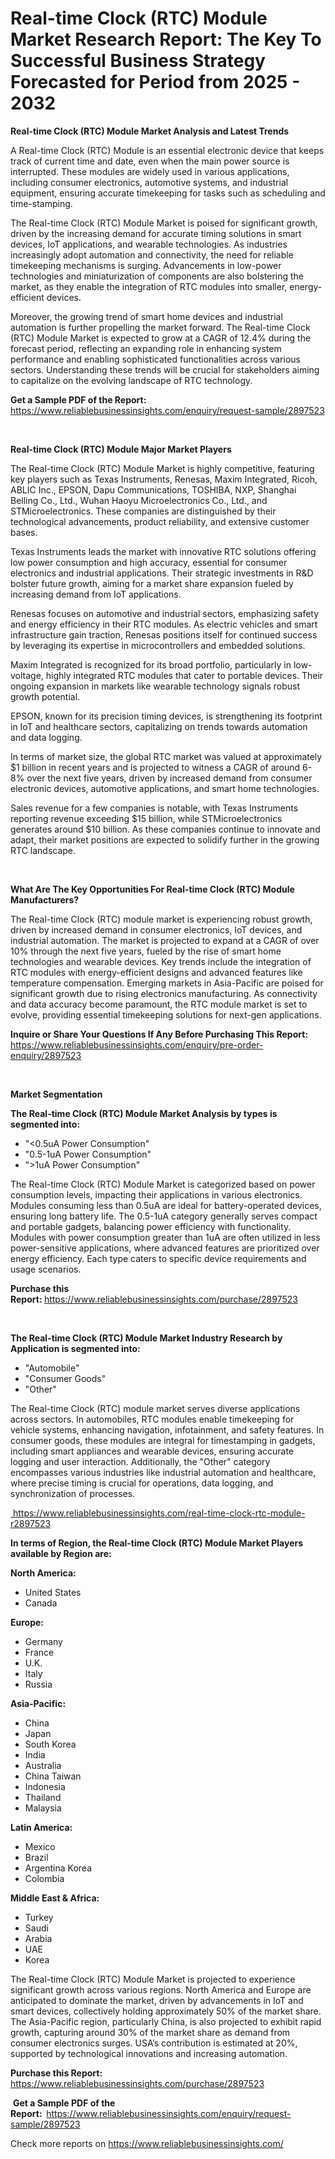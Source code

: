 <p><h1>Real-time Clock (RTC) Module Market Research Report: The Key To Successful Business Strategy Forecasted for Period from 2025 - 2032</h1></p><p><strong>Real-time Clock (RTC) Module Market Analysis and Latest Trends</strong></p>
<p><p>A Real-time Clock (RTC) Module is an essential electronic device that keeps track of current time and date, even when the main power source is interrupted. These modules are widely used in various applications, including consumer electronics, automotive systems, and industrial equipment, ensuring accurate timekeeping for tasks such as scheduling and time-stamping.</p><p>The Real-time Clock (RTC) Module Market is poised for significant growth, driven by the increasing demand for accurate timing solutions in smart devices, IoT applications, and wearable technologies. As industries increasingly adopt automation and connectivity, the need for reliable timekeeping mechanisms is surging. Advancements in low-power technologies and miniaturization of components are also bolstering the market, as they enable the integration of RTC modules into smaller, energy-efficient devices.</p><p>Moreover, the growing trend of smart home devices and industrial automation is further propelling the market forward. The Real-time Clock (RTC) Module Market is expected to grow at a CAGR of 12.4% during the forecast period, reflecting an expanding role in enhancing system performance and enabling sophisticated functionalities across various sectors. Understanding these trends will be crucial for stakeholders aiming to capitalize on the evolving landscape of RTC technology.</p></p>
<p><strong>Get a Sample PDF of the Report:&nbsp;</strong> <a href="https://www.reliablebusinessinsights.com/enquiry/request-sample/2897523?utm_campaign=1581&utm_medium=2&utm_source=Github&utm_content=ia&utm_term=15032025&utm_id=real-time-clock-rtc-module">https://www.reliablebusinessinsights.com/enquiry/request-sample/2897523</a></p>
<p>&nbsp;</p>
<p><strong>Real-time Clock (RTC) Module Major Market Players</strong></p>
<p><p>The Real-time Clock (RTC) Module Market is highly competitive, featuring key players such as Texas Instruments, Renesas, Maxim Integrated, Ricoh, ABLIC Inc., EPSON, Dapu Communications, TOSHIBA, NXP, Shanghai Belling Co., Ltd., Wuhan Haoyu Microelectronics Co., Ltd., and STMicroelectronics. These companies are distinguished by their technological advancements, product reliability, and extensive customer bases.</p><p>Texas Instruments leads the market with innovative RTC solutions offering low power consumption and high accuracy, essential for consumer electronics and industrial applications. Their strategic investments in R&D bolster future growth, aiming for a market share expansion fueled by increasing demand from IoT applications.</p><p>Renesas focuses on automotive and industrial sectors, emphasizing safety and energy efficiency in their RTC modules. As electric vehicles and smart infrastructure gain traction, Renesas positions itself for continued success by leveraging its expertise in microcontrollers and embedded solutions.</p><p>Maxim Integrated is recognized for its broad portfolio, particularly in low-voltage, highly integrated RTC modules that cater to portable devices. Their ongoing expansion in markets like wearable technology signals robust growth potential.</p><p>EPSON, known for its precision timing devices, is strengthening its footprint in IoT and healthcare sectors, capitalizing on trends towards automation and data logging.</p><p>In terms of market size, the global RTC market was valued at approximately $1 billion in recent years and is projected to witness a CAGR of around 6-8% over the next five years, driven by increased demand from consumer electronic devices, automotive applications, and smart home technologies.</p><p>Sales revenue for a few companies is notable, with Texas Instruments reporting revenue exceeding $15 billion, while STMicroelectronics generates around $10 billion. As these companies continue to innovate and adapt, their market positions are expected to solidify further in the growing RTC landscape.</p></p>
<p>&nbsp;</p>
<p><strong>What Are The Key Opportunities For Real-time Clock (RTC) Module Manufacturers?</strong></p>
<p><p>The Real-time Clock (RTC) module market is experiencing robust growth, driven by increased demand in consumer electronics, IoT devices, and industrial automation. The market is projected to expand at a CAGR of over 10% through the next five years, fueled by the rise of smart home technologies and wearable devices. Key trends include the integration of RTC modules with energy-efficient designs and advanced features like temperature compensation. Emerging markets in Asia-Pacific are poised for significant growth due to rising electronics manufacturing. As connectivity and data accuracy become paramount, the RTC module market is set to evolve, providing essential timekeeping solutions for next-gen applications.</p></p>
<p><strong>Inquire or Share Your Questions If Any Before Purchasing This Report:</strong> <a href="https://www.reliablebusinessinsights.com/enquiry/pre-order-enquiry/2897523?utm_campaign=1581&utm_medium=2&utm_source=Github&utm_content=ia&utm_term=15032025&utm_id=real-time-clock-rtc-module">https://www.reliablebusinessinsights.com/enquiry/pre-order-enquiry/2897523</a></p>
<p>&nbsp;</p>
<p><strong>Market Segmentation</strong></p>
<p><strong>The Real-time Clock (RTC) Module Market Analysis by types is segmented into:</strong></p>
<p><ul><li>"<0.5uA Power Consumption"</li><li>"0.5-1uA Power Consumption"</li><li>">1uA Power Consumption"</li></ul></p>
<p><p>The Real-time Clock (RTC) Module Market is categorized based on power consumption levels, impacting their applications in various electronics. Modules consuming less than 0.5uA are ideal for battery-operated devices, ensuring long battery life. The 0.5-1uA category generally serves compact and portable gadgets, balancing power efficiency with functionality. Modules with power consumption greater than 1uA are often utilized in less power-sensitive applications, where advanced features are prioritized over energy efficiency. Each type caters to specific device requirements and usage scenarios.</p></p>
<p><strong>Purchase this Report:&nbsp;</strong><a href="https://www.reliablebusinessinsights.com/purchase/2897523?utm_campaign=1581&utm_medium=2&utm_source=Github&utm_content=ia&utm_term=15032025&utm_id=real-time-clock-rtc-module">https://www.reliablebusinessinsights.com/purchase/2897523</a></p>
<p>&nbsp;</p>
<p><strong>The Real-time Clock (RTC) Module Market Industry Research by Application is segmented into:</strong></p>
<p><ul><li>"Automobile"</li><li>"Consumer Goods"</li><li>"Other"</li></ul></p>
<p><p>The Real-time Clock (RTC) module market serves diverse applications across sectors. In automobiles, RTC modules enable timekeeping for vehicle systems, enhancing navigation, infotainment, and safety features. In consumer goods, these modules are integral for timestamping in gadgets, including smart appliances and wearable devices, ensuring accurate logging and user interaction. Additionally, the "Other" category encompasses various industries like industrial automation and healthcare, where precise timing is crucial for operations, data logging, and synchronization of processes.</p></p>
<p><a href="https://www.reliablebusinessinsights.com/real-time-clock-rtc-module-r2897523?utm_campaign=1581&utm_medium=2&utm_source=Github&utm_content=ia&utm_term=15032025&utm_id=real-time-clock-rtc-module">&nbsp;https://www.reliablebusinessinsights.com/real-time-clock-rtc-module-r2897523</a></p>
<p><strong>In terms of Region, the Real-time Clock (RTC) Module Market Players available by Region are:</strong></p>
<p>
    <p> <strong> North America: </strong>
        <ul>
            <li>United States</li>
            <li>Canada</li>
        </ul>
        </p> 
    <p> <strong> Europe: </strong>
        <ul>
            <li>Germany</li>
            <li>France</li>
            <li>U.K.</li>
            <li>Italy</li>
            <li>Russia</li>
        </ul>
        </p> 
    <p> <strong> Asia-Pacific: </strong>
        <ul>
            <li>China</li>
            <li>Japan</li>
            <li>South Korea</li>
            <li>India</li>
            <li>Australia</li>
            <li>China Taiwan</li>
            <li>Indonesia</li>
            <li>Thailand</li>
            <li>Malaysia</li>
        </ul>
        </p> 
    <p> <strong> Latin America: </strong>
        <ul>
            <li>Mexico</li>
            <li>Brazil</li>
            <li>Argentina Korea</li>
            <li>Colombia</li>
        </ul>
        </p> 
    <p> <strong> Middle East & Africa: </strong>
        <ul>
            <li>Turkey</li>
            <li>Saudi</li>
            <li>Arabia</li>
            <li>UAE</li>
            <li>Korea</li>
        </ul>
    </p>
    </p>
<p><p>The Real-time Clock (RTC) Module Market is projected to experience significant growth across various regions. North America and Europe are anticipated to dominate the market, driven by advancements in IoT and smart devices, collectively holding approximately 50% of the market share. The Asia-Pacific region, particularly China, is also projected to exhibit rapid growth, capturing around 30% of the market share as demand from consumer electronics surges. USA’s contribution is estimated at 20%, supported by technological innovations and increasing automation.</p></p>
<p><strong>Purchase this Report: </strong><a href="https://www.reliablebusinessinsights.com/purchase/2897523?utm_campaign=1581&utm_medium=2&utm_source=Github&utm_content=ia&utm_term=15032025&utm_id=real-time-clock-rtc-module">https://www.reliablebusinessinsights.com/purchase/2897523</a></p>
<p>&nbsp;<strong>Get a Sample PDF of the Report:&nbsp;&nbsp;</strong><a href="https://www.reliablebusinessinsights.com/enquiry/request-sample/2897523?utm_campaign=1581&utm_medium=2&utm_source=Github&utm_content=ia&utm_term=15032025&utm_id=real-time-clock-rtc-module">https://www.reliablebusinessinsights.com/enquiry/request-sample/2897523</a></p>
<p><strong></strong></p>
<p>Check more reports on <a href="https://www.reliablebusinessinsights.com/?utm_campaign=1581&utm_medium=2&utm_source=Github&utm_content=ia&utm_term=15032025&utm_id=real-time-clock-rtc-module">https://www.reliablebusinessinsights.com/</a></p>